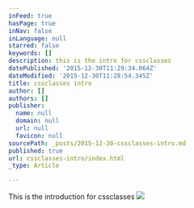 ```yaml
---
inFeed: true
hasPage: true
inNav: false
inLanguage: null
starred: false
keywords: []
description: this is the intro for cssclasses
datePublished: '2015-12-30T11:29:34.064Z'
dateModified: '2015-12-30T11:28:54.345Z'
title: cssclasses intro
author: []
authors: []
publisher:
  name: null
  domain: null
  url: null
  favicon: null
sourcePath: _posts/2015-12-30-cssclasses-intro.md
published: true
url: cssclasses-intro/index.html
_type: Article

---
```

This is the introduction for cssclasses
![](https://the-grid-user-content.s3-us-west-2.amazonaws.com/ffb427ec-336c-406f-a99f-b72e5b7f0a25.jpg)